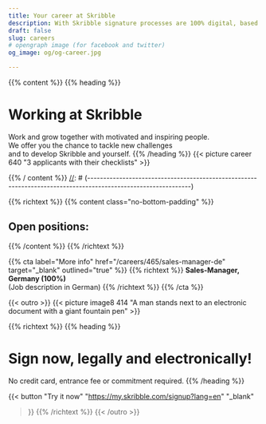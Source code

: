 ```yaml
---
title: Your career at Skribble
description: With Skribble signature processes are 100% digital, based on the qualified electronic signature “QES” - the e-signature, which is equivalent to your hand-written signature according to Swiss and EU law.
draft: false
slug: careers
# opengraph image (for facebook and twitter)
og_image: og/og-career.jpg

---
```


{{% content %}}
{{% heading %}}
# Working at Skribble
Work and grow together with motivated and inspiring people. <br class="hide-for-mobile">We offer you the chance to tackle new challenges <br class="hide-for-mobile">and to develop Skribble and yourself.
{{% /heading %}}
{{< picture career 640 "3 applicants with their checklists" >}}

{{% / content %}}
[//]: # (--------------------------------------------------------------------------------------------------------------)

{{% richtext %}}
{{% content class="no-bottom-padding" %}}
## Open positions:
{{% /content %}}
{{% /richtext %}}

{{% cta
  label="More info"
  href="/careers/465/sales-manager-de"
  target="_blank"
  outlined="true"
%}}
{{% richtext %}}
**Sales-Manager, Germany (100%)**<br>
(Job description in German)
{{% /richtext %}}
{{% /cta %}}


[//]: # (--------------------------------------------------------------------------------------------------------------)

{{< outro >}}
{{< picture image8 414 "A man stands next to an electronic document with a giant fountain pen" >}}

{{% richtext %}}
{{% heading %}}
# Sign now, legally and electronically!
No credit card, entrance fee or commitment required.
{{% /heading %}}

{{< button
  "Try it now"
  "https://my.skribble.com/signup?lang=en"
  "_blank"
>}}
{{% /richtext %}}
{{< /outro >}}
